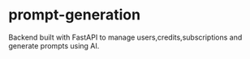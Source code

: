 # prompt-generation
Backend built with FastAPI to manage users,credits,subscriptions and generate prompts using AI.
